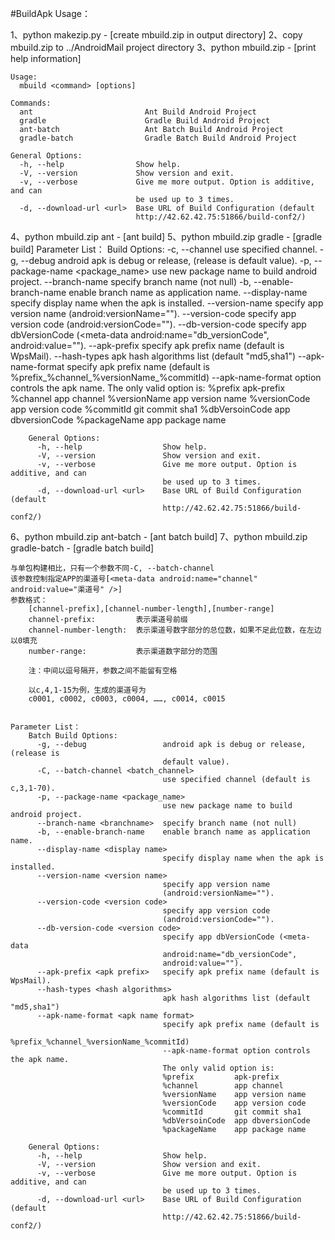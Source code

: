 #BuildApk Usage：

1、python makezip.py - [create mbuild.zip in output directory]
2、copy mbuild.zip to ../AndroidMail project directory
3、python mbuild.zip - [print help information]
	
	Usage:   
	  mbuild <command> [options]

	Commands:
	  ant                         Ant Build Android Project
	  gradle                      Gradle Build Android Project
	  ant-batch                   Ant Batch Build Android Project
	  gradle-batch                Gradle Batch Build Android Project

	General Options:
	  -h, --help                Show help.
	  -V, --version             Show version and exit.
	  -v, --verbose             Give me more output. Option is additive, and can
								be used up to 3 times.
	  -d, --download-url <url>  Base URL of Build Configuration (default
								http://42.62.42.75:51866/build-conf2/)

4、python mbuild.zip ant         - [ant build]
5、python mbuild.zip gradle      - [gradle build]
	Parameter List：
		Build Options:
		  -c, --channel <channel>     use specified channel.
		  -g, --debug                 android apk is debug or release, (release is
									  default value).
		  -p, --package-name <package_name>
									  use new package name to build android project.
		  --branch-name <branchname>  specify branch name (not null)
		  -b, --enable-branch-name    enable branch name as application name.
		  --display-name <display name>
									  specify display name when the apk is installed.
		  --version-name <version name>
									  specify app version name
									  (android:versionName="").
		  --version-code <version code>
									  specify app version code
									  (android:versionCode="").
		  --db-version-code <version code>
									  specify app dbVersionCode (<meta-data
									  android:name="db_versionCode",
									  android:value="").
		  --apk-prefix <apk prefix>   specify apk prefix name (default is WpsMail).
		  --hash-types <hash algorithms>
									  apk hash algorithms list (default "md5,sha1")
		  --apk-name-format <apk name format>
									  specify apk prefix name (default is
									  %prefix_%channel_%versionName_%commitId)
									  --apk-name-format option controls the apk name.
									  The only valid option is:
									  %prefix         apk-prefix
									  %channel        app channel
									  %versionName    app version name
									  %versionCode    app version code
									  %commitId       git commit sha1
									  %dbVersoinCode  app dbversionCode
									  %packageName    app package name

		General Options:
		  -h, --help                  Show help.
		  -V, --version               Show version and exit.
		  -v, --verbose               Give me more output. Option is additive, and can
									  be used up to 3 times.
		  -d, --download-url <url>    Base URL of Build Configuration (default
									  http://42.62.42.75:51866/build-conf2/)
	

6、python mbuild.zip ant-batch       - [ant batch build]
7、python mbuild.zip gradle-batch    - [gradle batch build]
	
	与单包构建相比，只有一个参数不同-C, --batch-channel
	该参数控制指定APP的渠道号[<meta-data android:name="channel" android:value="渠道号" />]
	参数格式：
		[channel-prefix],[channel-number-length],[number-range]
		channel-prefix:         表示渠道号前缀
		channel-number-length:  表示渠道号数字部分的总位数，如果不足此位数，在左边以0填充
		number-range:           表示渠道数字部分的范围
		
		注：中间以逗号隔开，参数之间不能留有空格
		
		以c,4,1-15为例，生成的渠道号为
		c0001, c0002, c0003, c0004, ……, c0014, c0015
		
	
	Parameter List：
		Batch Build Options:
		  -g, --debug                 android apk is debug or release, (release is
									  default value).
		  -C, --batch-channel <batch_channel>
									  use specified channel (default is c,3,1-70).
		  -p, --package-name <package_name>
									  use new package name to build android project.
		  --branch-name <branchname>  specify branch name (not null)
		  -b, --enable-branch-name    enable branch name as application name.
		  --display-name <display name>
									  specify display name when the apk is installed.
		  --version-name <version name>
									  specify app version name
									  (android:versionName="").
		  --version-code <version code>
									  specify app version code
									  (android:versionCode="").
		  --db-version-code <version code>
									  specify app dbVersionCode (<meta-data
									  android:name="db_versionCode",
									  android:value="").
		  --apk-prefix <apk prefix>   specify apk prefix name (default is WpsMail).
		  --hash-types <hash algorithms>
									  apk hash algorithms list (default "md5,sha1")
		  --apk-name-format <apk name format>
									  specify apk prefix name (default is
									  %prefix_%channel_%versionName_%commitId)
									  --apk-name-format option controls the apk name.
									  The only valid option is:
									  %prefix         apk-prefix
									  %channel        app channel
									  %versionName    app version name
									  %versionCode    app version code
									  %commitId       git commit sha1
									  %dbVersoinCode  app dbversionCode
									  %packageName    app package name

		General Options:
		  -h, --help                  Show help.
		  -V, --version               Show version and exit.
		  -v, --verbose               Give me more output. Option is additive, and can
									  be used up to 3 times.
		  -d, --download-url <url>    Base URL of Build Configuration (default
									  http://42.62.42.75:51866/build-conf2/)

    
    
        